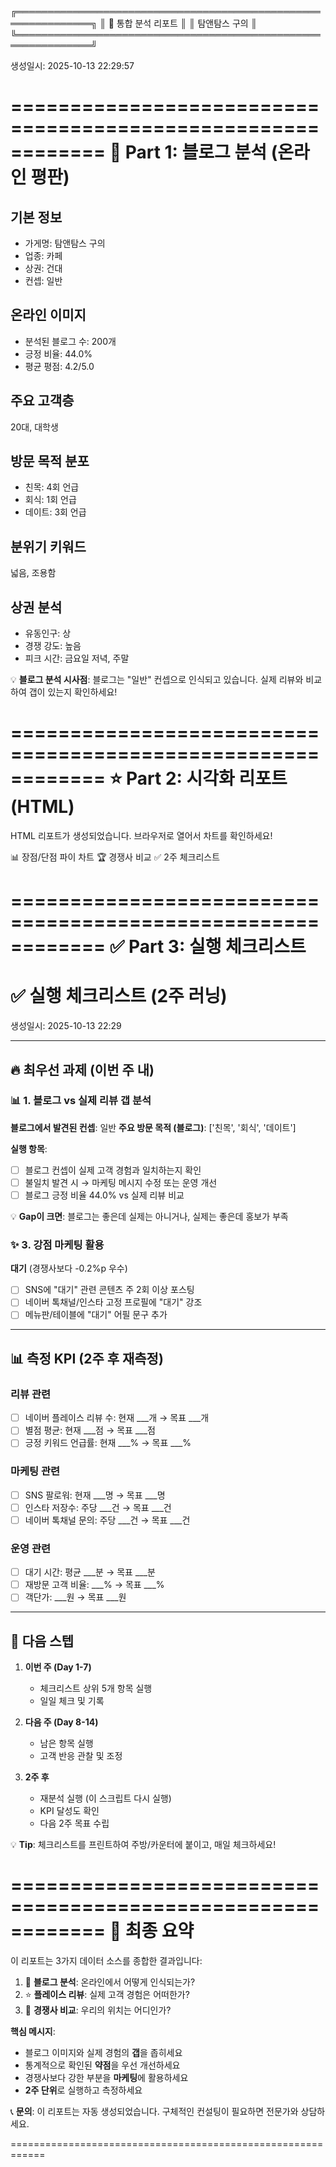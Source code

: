 
╔══════════════════════════════════════════════════════════════╗
║                  🏪 통합 분석 리포트                         ║
║                  탐앤탐스 구의                                ║
╚══════════════════════════════════════════════════════════════╝

생성일시: 2025-10-13 22:29:57


============================================================
📱 Part 1: 블로그 분석 (온라인 평판)
============================================================

## 기본 정보
- 가게명: 탐앤탐스 구의
- 업종: 카페
- 상권: 건대
- 컨셉: 일반

## 온라인 이미지
- 분석된 블로그 수: 200개
- 긍정 비율: 44.0%
- 평균 평점: 4.2/5.0

## 주요 고객층
20대, 대학생

## 방문 목적 분포
- 친목: 4회 언급
- 회식: 1회 언급
- 데이트: 3회 언급

## 분위기 키워드
넓음, 조용함

## 상권 분석
- 유동인구: 상
- 경쟁 강도: 높음
- 피크 시간: 금요일 저녁, 주말

💡 **블로그 분석 시사점**:
블로그는 "일반" 컨셉으로 인식되고 있습니다.
실제 리뷰와 비교하여 갭이 있는지 확인하세요!


============================================================
⭐ Part 2: 시각화 리포트 (HTML)
============================================================

HTML 리포트가 생성되었습니다.
브라우저로 열어서 차트를 확인하세요!

📊 장점/단점 파이 차트
🏆 경쟁사 비교
✅ 2주 체크리스트


============================================================
✅ Part 3: 실행 체크리스트
============================================================


# ✅ 실행 체크리스트 (2주 러닝)

생성일시: 2025-10-13 22:29

---

## 🔥 최우선 과제 (이번 주 내)

### 📊 1. 블로그 vs 실제 리뷰 갭 분석

**블로그에서 발견된 컨셉**: 일반
**주요 방문 목적 (블로그)**: ['친목', '회식', '데이트']

**실행 항목**:
- [ ] 블로그 컨셉이 실제 고객 경험과 일치하는지 확인
- [ ] 불일치 발견 시 → 마케팅 메시지 수정 또는 운영 개선
- [ ] 블로그 긍정 비율 44.0% vs 실제 리뷰 비교

💡 **Gap이 크면**: 블로그는 좋은데 실제는 아니거나, 실제는 좋은데 홍보가 부족

### ✨ 3. 강점 마케팅 활용

**대기** (경쟁사보다 -0.2%p 우수)
- [ ] SNS에 "대기" 관련 콘텐츠 주 2회 이상 포스팅
- [ ] 네이버 톡채널/인스타 고정 프로필에 "대기" 강조
- [ ] 메뉴판/테이블에 "대기" 어필 문구 추가

---

## 📊 측정 KPI (2주 후 재측정)

### 리뷰 관련
- [ ] 네이버 플레이스 리뷰 수: 현재 ___개 → 목표 ___개
- [ ] 별점 평균: 현재 ___점 → 목표 ___점
- [ ] 긍정 키워드 언급률: 현재 ___% → 목표 ___%

### 마케팅 관련
- [ ] SNS 팔로워: 현재 ___명 → 목표 ___명
- [ ] 인스타 저장수: 주당 ___건 → 목표 ___건
- [ ] 네이버 톡채널 문의: 주당 ___건 → 목표 ___건

### 운영 관련
- [ ] 대기 시간: 평균 ___분 → 목표 ___분
- [ ] 재방문 고객 비율: ___% → 목표 ___%
- [ ] 객단가: ___원 → 목표 ___원

---

## 🎯 다음 스텝

1. **이번 주 (Day 1-7)**
   - 체크리스트 상위 5개 항목 실행
   - 일일 체크 및 기록

2. **다음 주 (Day 8-14)**
   - 남은 항목 실행
   - 고객 반응 관찰 및 조정

3. **2주 후**
   - 재분석 실행 (이 스크립트 다시 실행)
   - KPI 달성도 확인
   - 다음 2주 목표 수립

💡 **Tip**: 체크리스트를 프린트하여 주방/카운터에 붙이고, 매일 체크하세요!



============================================================
🎯 최종 요약
============================================================

이 리포트는 3가지 데이터 소스를 종합한 결과입니다:
1. 📱 **블로그 분석**: 온라인에서 어떻게 인식되는가?
2. ⭐ **플레이스 리뷰**: 실제 고객 경험은 어떠한가?
3. 🏪 **경쟁사 비교**: 우리의 위치는 어디인가?

**핵심 메시지**:
- 블로그 이미지와 실제 경험의 **갭**을 좁히세요
- 통계적으로 확인된 **약점**을 우선 개선하세요
- 경쟁사보다 강한 부분을 **마케팅**에 활용하세요
- **2주 단위**로 실행하고 측정하세요

📞 **문의**: 이 리포트는 자동 생성되었습니다. 
           구체적인 컨설팅이 필요하면 전문가와 상담하세요.

============================================================
